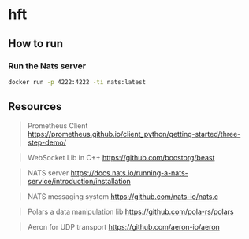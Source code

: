 # hft

## How to run

### Run the Nats server

```bash
docker run -p 4222:4222 -ti nats:latest
```


## Resources

> Prometheus Client
https://prometheus.github.io/client_python/getting-started/three-step-demo/

> WebSocket Lib in C++
https://github.com/boostorg/beast

> NATS server
https://docs.nats.io/running-a-nats-service/introduction/installation

> NATS messaging system
https://github.com/nats-io/nats.c

> Polars a data manipulation lib
https://github.com/pola-rs/polars

> Aeron for UDP transport
https://github.com/aeron-io/aeron

